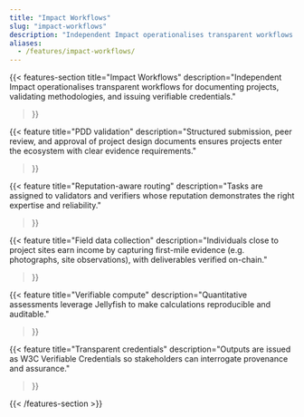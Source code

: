 ```yaml
---
title: "Impact Workflows"
slug: "impact-workflows"
description: "Independent Impact operationalises transparent workflows for documenting projects, validating methodologies, and issuing verifiable credentials."
aliases:
  - /features/impact-workflows/
---
```


{{< features-section
    title="Impact Workflows"
    description="Independent Impact operationalises transparent workflows for documenting projects, validating methodologies, and issuing verifiable credentials."
>}}

{{< feature
    title="PDD validation"
    description="Structured submission, peer review, and approval of project design documents ensures projects enter the ecosystem with clear evidence requirements."
>}}

{{< feature
    title="Reputation-aware routing"
    description="Tasks are assigned to validators and verifiers whose reputation demonstrates the right expertise and reliability."
>}}

{{< feature
    title="Field data collection"
    description="Individuals close to project sites earn income by capturing first-mile evidence (e.g. photographs, site observations), with deliverables verified on-chain."
>}}

{{< feature
    title="Verifiable compute"
    description="Quantitative assessments leverage Jellyfish to make calculations reproducible and auditable."
>}}

{{< feature
    title="Transparent credentials"
    description="Outputs are issued as W3C Verifiable Credentials so stakeholders can interrogate provenance and assurance."
>}}

{{< /features-section >}}
